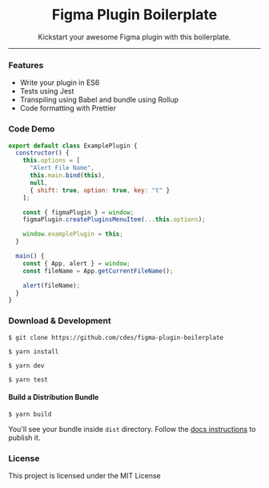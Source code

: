 <h1 align="center"> Figma Plugin Boilerplate </h1>

<p align="center"> Kickstart your awesome Figma plugin with this boilerplate. </p>

<hr/>

<h3> Features </h3>

<ul>
  <li>Write your plugin in ES6</li>
  <li>Tests using Jest</li>
  <li>Transpiling using Babel and bundle using Rollup</li>
  <li>Code formatting with Prettier</li>
</ul>

<h3> Code Demo </h3>

```js
export default class ExamplePlugin {
  constructor() {
    this.options = [
      "Alert File Name",
      this.main.bind(this),
      null,
      { shift: true, option: true, key: "t" }
    ];

    const { figmaPlugin } = window;
    figmaPlugin.createPluginsMenuItem(...this.options);

    window.examplePlugin = this;
  }

  main() {
    const { App, alert } = window;
    const fileName = App.getCurrentFileName();

    alert(fileName);
  }
}

```

<h3> Download & Development </h3>


```shell
$ git clone https://github.com/cdes/figma-plugin-boilerplate
```


```shell
$ yarn install
```


```shell
$ yarn dev
```


```shell
$ yarn test
```

<h4> Build a Distribution Bundle </h4>

```shell
$ yarn build
```

You'll see your bundle inside `dist` directory.
Follow the <a href="http://figmaplugins.io/docs/publishing-a-plugin">docs instructions</a> to publish it.

<h3>License</h3>

This project is licensed under the MIT License
